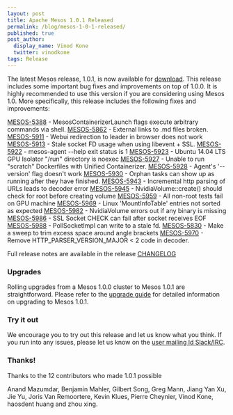 ```yaml
---
layout: post
title: Apache Mesos 1.0.1 Released
permalink: /blog/mesos-1-0-1-released/
published: true
post_author:
  display_name: Vinod Kone
  twitter: vinodkone
tags: Release
---
```


The latest Mesos release, 1.0.1, is now available for [download](http://mesos.apache.org/downloads). This release includes some important bug fixes and improvements on top of 1.0.0. It is highly recommended to use this version if you are considering using Mesos 1.0. More specifically, this release includes the following fixes and improvements:

[MESOS-5388]( https://issues.apache.org/jira/browse/MESOS-5388) - MesosContainerizerLaunch flags execute arbitrary commands via shell.
[MESOS-5862]( https://issues.apache.org/jira/browse/MESOS-5862) - External links to .md files broken.
[MESOS-5911]( https://issues.apache.org/jira/browse/MESOS-5911) - Webui redirection to leader in browser does not work
[MESOS-5913]( https://issues.apache.org/jira/browse/MESOS-5913) - Stale socket FD usage when using libevent + SSL.
[MESOS-5922]( https://issues.apache.org/jira/browse/MESOS-5922) - mesos-agent --help exit status is 1
[MESOS-5923]( https://issues.apache.org/jira/browse/MESOS-5923) - Ubuntu 14.04 LTS GPU Isolator "/run" directory is noexec
[MESOS-5927]( https://issues.apache.org/jira/browse/MESOS-5927) - Unable to run "scratch" Dockerfiles with Unified Containerizer.
[MESOS-5928]( https://issues.apache.org/jira/browse/MESOS-5928) - Agent's '--version' flag doesn't work
[MESOS-5930]( https://issues.apache.org/jira/browse/MESOS-5930) - Orphan tasks can show up as running after they have finished.
[MESOS-5943]( https://issues.apache.org/jira/browse/MESOS-5943) - Incremental http parsing of URLs leads to decoder error
[MESOS-5945]( https://issues.apache.org/jira/browse/MESOS-5945) - NvidiaVolume::create() should check for root before creating volume
[MESOS-5959]( https://issues.apache.org/jira/browse/MESOS-5959) - All non-root tests fail on GPU machine
[MESOS-5969]( https://issues.apache.org/jira/browse/MESOS-5969) - Linux 'MountInfoTable' entries not sorted as expected
[MESOS-5982]( https://issues.apache.org/jira/browse/MESOS-5982) - NvidiaVolume errors out if any binary is missing
[MESOS-5986]( https://issues.apache.org/jira/browse/MESOS-5986) - SSL Socket CHECK can fail after socket receives EOF
[MESOS-5988]( https://issues.apache.org/jira/browse/MESOS-5988) - PollSocketImpl can write to a stale fd.
[MESOS-5830]( https://issues.apache.org/jira/browse/MESOS-5830) - Make a sweep to trim excess space around angle brackets
[MESOS-5970]( https://issues.apache.org/jira/browse/MESOS-5970) - Remove HTTP_PARSER_VERSION_MAJOR < 2 code in decoder.

Full release notes are available in the release [CHANGELOG](https://git-wip-us.apache.org/repos/asf?p=mesos.git;a=blob_plain;f=CHANGELOG;hb=1.0.1)

### Upgrades

Rolling upgrades from a Mesos 1.0.0 cluster to Mesos 1.0.1 are straightforward. Please refer to the [upgrade guide](http://mesos.apache.org/documentation/latest/upgrades/) for detailed information on upgrading to Mesos 1.0.1.

### Try it out

We encourage you to try out this release and let us know what you think. If you run into any issues, please let us know on the [user mailing ld Slack/IRC](https://mesos.apache.org/community).

### Thanks!

Thanks to the 12 contributors who made 1.0.1 possible

Anand Mazumdar, Benjamin Mahler, Gilbert Song, Greg Mann, Jiang Yan Xu, Jie Yu, Joris Van Remoortere, Kevin Klues, Pierre Cheynier, Vinod Kone, haosdent huang and zhou xing.
